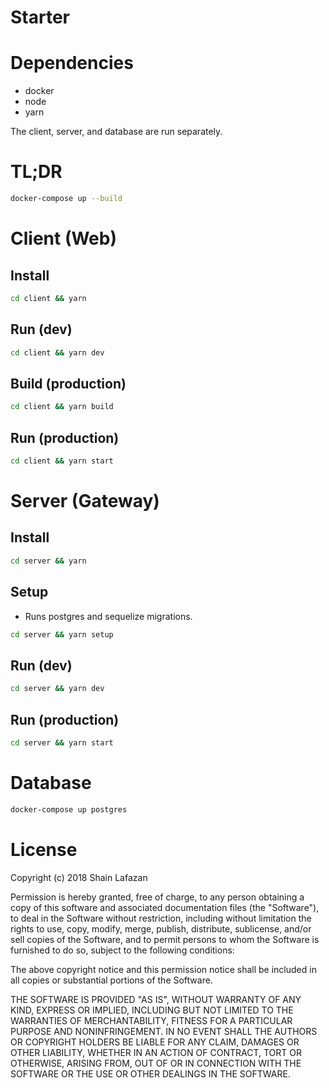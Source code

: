 # Starter

# Dependencies
- docker
- node
- yarn

The client, server, and database are run separately.

# TL;DR
```bash
docker-compose up --build
```

# Client (Web)
## Install
```bash
cd client && yarn
```
## Run (dev)
```bash
cd client && yarn dev
```
## Build (production)
```bash
cd client && yarn build
```
## Run (production)
```bash
cd client && yarn start
```

# Server (Gateway)
## Install
```bash
cd server && yarn
```
## Setup
- Runs postgres and sequelize migrations.
```bash
cd server && yarn setup
```
## Run (dev)
```bash
cd server && yarn dev
```
## Run (production)
```bash
cd server && yarn start
```

# Database
```bash
docker-compose up postgres
```

# License

Copyright (c) 2018 Shain Lafazan

Permission is hereby granted, free of charge, to any person obtaining a copy
of this software and associated documentation files (the "Software"), to deal
in the Software without restriction, including without limitation the rights
to use, copy, modify, merge, publish, distribute, sublicense, and/or sell
copies of the Software, and to permit persons to whom the Software is
furnished to do so, subject to the following conditions:

The above copyright notice and this permission notice shall be included in all
copies or substantial portions of the Software.

THE SOFTWARE IS PROVIDED "AS IS", WITHOUT WARRANTY OF ANY KIND, EXPRESS OR
IMPLIED, INCLUDING BUT NOT LIMITED TO THE WARRANTIES OF MERCHANTABILITY,
FITNESS FOR A PARTICULAR PURPOSE AND NONINFRINGEMENT. IN NO EVENT SHALL THE
AUTHORS OR COPYRIGHT HOLDERS BE LIABLE FOR ANY CLAIM, DAMAGES OR OTHER
LIABILITY, WHETHER IN AN ACTION OF CONTRACT, TORT OR OTHERWISE, ARISING FROM,
OUT OF OR IN CONNECTION WITH THE SOFTWARE OR THE USE OR OTHER DEALINGS IN THE
SOFTWARE.

